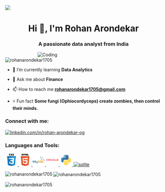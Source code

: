 <img width="1000" src="https://visme.co/blog/wp-content/uploads/2020/09/Header-1-2.png">
<h1 align="center">Hi 👋, I'm Rohan Arondekar</h1>
<h3 align="center">A passionate data analyst from India</h3>
<img align="right" alt="Coding" width="400" src="https://intellipaat.com/blog/wp-content/uploads/2015/07/Big-Data.gif">

<p align="left"> <img src="https://komarev.com/ghpvc/?username=rohanarondekar1705&label=Profile%20views&color=0e75b6&style=flat" alt="rohanarondekar1705" /> </p>

- 🌱 I’m currently learning **Data Analytics**

- 💬 Ask me about **Finance**

- 📫 How to reach me **rohanarondekar1705@gmail.com**

- ⚡ Fun fact **Some fungi (Ophiocordyceps) create zombies, then control their minds.**

<h3 align="left">Connect with me:</h3>
<p align="left">
<a href="https://www.linkedin.com/in/rohan-arondekar-og/" target="blank"><img align="center" src="https://raw.githubusercontent.com/rahuldkjain/github-profile-readme-generator/master/src/images/icons/Social/linked-in-alt.svg" alt="linkedin.com/in/rohan-arondekar-og" height="30" width="40" /></a>
</p>

<h3 align="left">Languages and Tools:</h3>
<p align="left"> <a href="https://www.w3schools.com/css/" target="_blank" rel="noreferrer"> <img src="https://raw.githubusercontent.com/devicons/devicon/master/icons/css3/css3-original-wordmark.svg" alt="css3" width="40" height="40"/> </a> <a href="https://www.w3.org/html/" target="_blank" rel="noreferrer"> <img src="https://raw.githubusercontent.com/devicons/devicon/master/icons/html5/html5-original-wordmark.svg" alt="html5" width="40" height="40"/> </a> <a href="https://www.mysql.com/" target="_blank" rel="noreferrer"> <img src="https://raw.githubusercontent.com/devicons/devicon/master/icons/mysql/mysql-original-wordmark.svg" alt="mysql" width="40" height="40"/> </a> <a href="https://www.oracle.com/" target="_blank" rel="noreferrer"> <img src="https://raw.githubusercontent.com/devicons/devicon/master/icons/oracle/oracle-original.svg" alt="oracle" width="40" height="40"/> </a> <a href="https://www.python.org" target="_blank" rel="noreferrer"> <img src="https://raw.githubusercontent.com/devicons/devicon/master/icons/python/python-original.svg" alt="python" width="40" height="40"/> </a> <a href="https://www.sqlite.org/" target="_blank" rel="noreferrer"> <img src="https://www.vectorlogo.zone/logos/sqlite/sqlite-icon.svg" alt="sqlite" width="40" height="40"/> </a> </p>

<p><img align="left" src="https://github-readme-stats.vercel.app/api/top-langs?username=rohanarondekar1705&show_icons=true&locale=en&layout=compact" alt="rohanarondekar1705" /></p>

<p>&nbsp;<img align="center" src="https://github-readme-stats.vercel.app/api?username=rohanarondekar1705&show_icons=true&locale=en" alt="rohanarondekar1705" /></p>

<p><img align="center" src="https://github-readme-streak-stats.herokuapp.com/?user=rohanarondekar1705&" alt="rohanarondekar1705" /></p>
